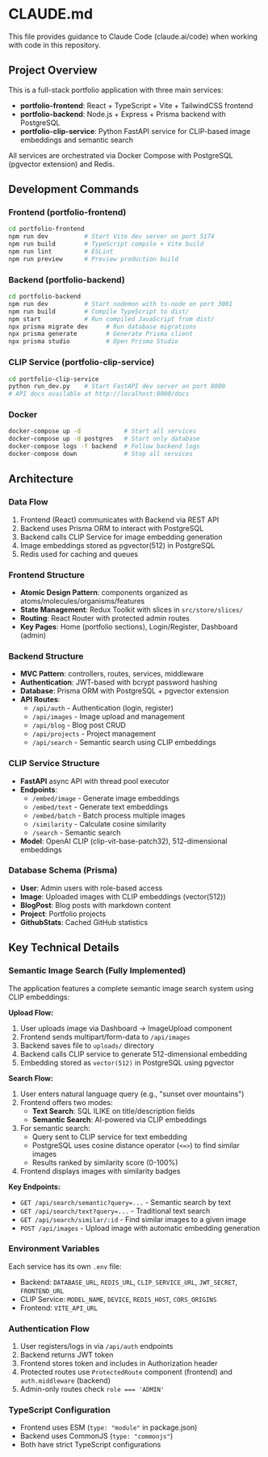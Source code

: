 # CLAUDE.md

This file provides guidance to Claude Code (claude.ai/code) when working with code in this repository.

## Project Overview

This is a full-stack portfolio application with three main services:
- **portfolio-frontend**: React + TypeScript + Vite + TailwindCSS frontend
- **portfolio-backend**: Node.js + Express + Prisma backend with PostgreSQL
- **portfolio-clip-service**: Python FastAPI service for CLIP-based image embeddings and semantic search

All services are orchestrated via Docker Compose with PostgreSQL (pgvector extension) and Redis.

## Development Commands

### Frontend (portfolio-frontend)
```bash
cd portfolio-frontend
npm run dev          # Start Vite dev server on port 5174
npm run build        # TypeScript compile + Vite build
npm run lint         # ESLint
npm run preview      # Preview production build
```

### Backend (portfolio-backend)
```bash
cd portfolio-backend
npm run dev          # Start nodemon with ts-node on port 3001
npm run build        # Compile TypeScript to dist/
npm start            # Run compiled JavaScript from dist/
npx prisma migrate dev     # Run database migrations
npx prisma generate        # Generate Prisma client
npx prisma studio          # Open Prisma Studio
```

### CLIP Service (portfolio-clip-service)
```bash
cd portfolio-clip-service
python run_dev.py    # Start FastAPI dev server on port 8000
# API docs available at http://localhost:8000/docs
```

### Docker
```bash
docker-compose up -d            # Start all services
docker-compose up -d postgres   # Start only database
docker-compose logs -f backend  # Follow backend logs
docker-compose down             # Stop all services
```

## Architecture

### Data Flow
1. Frontend (React) communicates with Backend via REST API
2. Backend uses Prisma ORM to interact with PostgreSQL
3. Backend calls CLIP Service for image embedding generation
4. Image embeddings stored as pgvector(512) in PostgreSQL
5. Redis used for caching and queues

### Frontend Structure
- **Atomic Design Pattern**: components organized as atoms/molecules/organisms/features
- **State Management**: Redux Toolkit with slices in `src/store/slices/`
- **Routing**: React Router with protected admin routes
- **Key Pages**: Home (portfolio sections), Login/Register, Dashboard (admin)

### Backend Structure
- **MVC Pattern**: controllers, routes, services, middleware
- **Authentication**: JWT-based with bcrypt password hashing
- **Database**: Prisma ORM with PostgreSQL + pgvector extension
- **API Routes**:
  - `/api/auth` - Authentication (login, register)
  - `/api/images` - Image upload and management
  - `/api/blog` - Blog post CRUD
  - `/api/projects` - Project management
  - `/api/search` - Semantic search using CLIP embeddings

### CLIP Service Structure
- **FastAPI** async API with thread pool executor
- **Endpoints**:
  - `/embed/image` - Generate image embeddings
  - `/embed/text` - Generate text embeddings
  - `/embed/batch` - Batch process multiple images
  - `/similarity` - Calculate cosine similarity
  - `/search` - Semantic search
- **Model**: OpenAI CLIP (clip-vit-base-patch32), 512-dimensional embeddings

### Database Schema (Prisma)
- **User**: Admin users with role-based access
- **Image**: Uploaded images with CLIP embeddings (vector(512))
- **BlogPost**: Blog posts with markdown content
- **Project**: Portfolio projects
- **GithubStats**: Cached GitHub statistics

## Key Technical Details

### Semantic Image Search (Fully Implemented)
The application features a complete semantic image search system using CLIP embeddings:

**Upload Flow:**
1. User uploads image via Dashboard → ImageUpload component
2. Frontend sends multipart/form-data to `/api/images`
3. Backend saves file to `uploads/` directory
4. Backend calls CLIP service to generate 512-dimensional embedding
5. Embedding stored as `vector(512)` in PostgreSQL using pgvector

**Search Flow:**
1. User enters natural language query (e.g., "sunset over mountains")
2. Frontend offers two modes:
   - **Text Search**: SQL ILIKE on title/description fields
   - **Semantic Search**: AI-powered via CLIP embeddings
3. For semantic search:
   - Query sent to CLIP service for text embedding
   - PostgreSQL uses cosine distance operator (`<=>`) to find similar images
   - Results ranked by similarity score (0-100%)
4. Frontend displays images with similarity badges

**Key Endpoints:**
- `GET /api/search/semantic?query=...` - Semantic search by text
- `GET /api/search/text?query=...` - Traditional text search
- `GET /api/search/similar/:id` - Find similar images to a given image
- `POST /api/images` - Upload image with automatic embedding generation

### Environment Variables
Each service has its own `.env` file:
- Backend: `DATABASE_URL`, `REDIS_URL`, `CLIP_SERVICE_URL`, `JWT_SECRET`, `FRONTEND_URL`
- CLIP Service: `MODEL_NAME`, `DEVICE`, `REDIS_HOST`, `CORS_ORIGINS`
- Frontend: `VITE_API_URL`

### Authentication Flow
1. User registers/logs in via `/api/auth` endpoints
2. Backend returns JWT token
3. Frontend stores token and includes in Authorization header
4. Protected routes use `ProtectedRoute` component (frontend) and `auth.middleware` (backend)
5. Admin-only routes check `role === 'ADMIN'`

### TypeScript Configuration
- Frontend uses ESM (`type: "module"` in package.json)
- Backend uses CommonJS (`type: "commonjs"`)
- Both have strict TypeScript configurations
